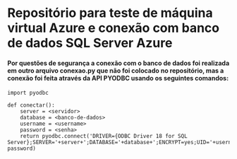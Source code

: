 # Repositório para teste de máquina virtual Azure e conexão com banco de dados SQL Server Azure

#### Por questões de segurança a conexão com o banco de dados foi realizada em outro arquivo conexao.py que não foi colocado no repositório, mas a conexão foi feita através da  API PYODBC usando os seguintes comandos:

```
import pyodbc

def conectar():
    server = <servidor>
    database = <banco-de-dados>
    username = <username>
    password = <senha>
    return pyodbc.connect('DRIVER={ODBC Driver 18 for SQL Server};SERVER='+server+';DATABASE='+database+';ENCRYPT=yes;UID='+username+';PWD='+ password)
```
 
    
